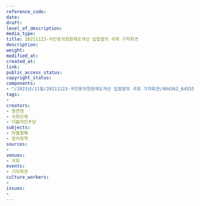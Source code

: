 ```yaml
---
reference_code: 
date: 
draft: 
level_of_description: 
media_type: 
title: 20211123-국민동의청원제도개선 입법발의 국회 기자회견
description: 
weight: 
modified_at: 
created_at: 
link: 
public_access_status: 
copyright_status: 
components:
- "/2021년/11월/20211123-국민동의청원제도개선 입법발의 국회 기자회견/404562_64555_2325.jpg"
tags:
- 
creators:
- 총연맹
- 사회단체
- 더불어민주당
subjects:
- 차별철폐
- 정치정책
sources:
- 
venues:
- 국회
events:
- 기자회견
culture_workers:
- 
issues:
- 
---
```

